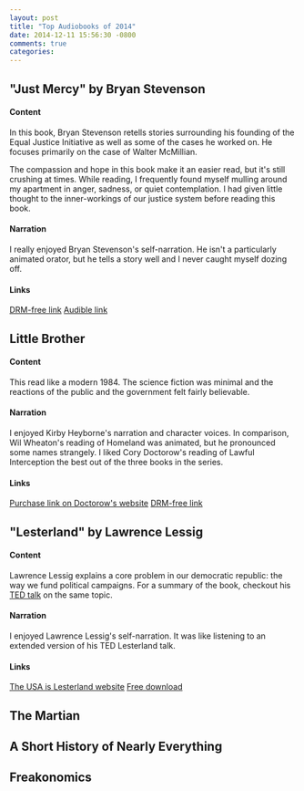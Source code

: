 ```yaml
---
layout: post
title: "Top Audiobooks of 2014"
date: 2014-12-11 15:56:30 -0800
comments: true
categories: 
---
```


## "Just Mercy" by Bryan Stevenson

#### Content

In this book, Bryan Stevenson retells stories surrounding his founding of the Equal Justice Initiative as well as some of the cases he worked on.  He focuses primarily on the case of Walter McMillian.

The compassion and hope in this book make it an easier read, but it's still crushing at times.  While reading, I frequently found myself mulling around my apartment in anger, sadness, or quiet contemplation.  I had given little thought to the inner-workings of our justice system before reading this book.

#### Narration

I really enjoyed Bryan Stevenson's self-narration.  He isn't a particularly animated orator, but he tells a story well and I never caught myself dozing off.


#### Links

[DRM-free link](http://www.downpour.com/catalog/product/view/id/163963)
[Audible link](http://www.audible.com/pd/Bios-Memoirs/Just-Mercy-Audiobook/B00O4FH8E8/ref=a_search_c4_1_1_srTtl?qid=1418343414&sr=1-1)


## Little Brother

#### Content

This read like a modern 1984.  The science fiction was minimal and the reactions of the public and the government felt fairly believable.

#### Narration

I enjoyed Kirby Heyborne's narration and character voices.  In comparison, Wil Wheaton's reading of Homeland was animated, but he pronounced some names strangely.  I liked Cory Doctorow's reading of Lawful Interception the best out of the three books in the series.

#### Links

[Purchase link on Doctorow's website](http://craphound.com/?p=4199)
[DRM-free link](http://www.downpour.com/little-brother-1)


## "Lesterland" by Lawrence Lessig

#### Content

Lawrence Lessig explains a core problem in our democratic republic: the way we fund political campaigns.  For a summary of the book, checkout his [TED talk][lesterland video] on the same topic.

#### Narration

I enjoyed Lawrence Lessig's self-narration.  It was like listening to an extended version of his TED Lesterland talk.

#### Links

[The USA is Lesterland website](http://lesterland.lessig.org/)
[Free download](https://archive.org/details/Lesterland)

[lesterland video]: http://www.ted.com/talks/lawrence_lessig_we_the_people_and_the_republic_we_must_reclaim


## The Martian
## A Short History of Nearly Everything
## Freakonomics
